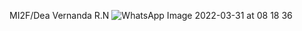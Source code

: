 MI2F/Dea Vernanda R.N
![WhatsApp Image 2022-03-31 at 08 18 36](https://user-images.githubusercontent.com/89899114/160957151-92133cbf-c0fb-4580-93ac-e5593790c7a4.jpeg)

